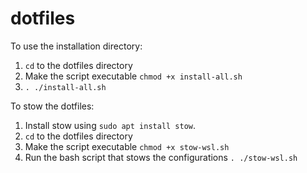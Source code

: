 # dotfiles

To use the installation directory:
1. `cd` to the dotfiles directory
2. Make the script executable `chmod +x install-all.sh`
3. `. ./install-all.sh`

To stow the dotfiles: 
1. Install stow using `sudo apt install stow`.
2. `cd` to the dotfiles directory
3. Make the script executable `chmod +x stow-wsl.sh`
4. Run the bash script that stows the configurations `. ./stow-wsl.sh`
